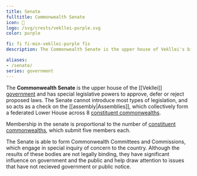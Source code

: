 ```yaml
---
title: Senate
fulltitle: Commonwealth Senate
icon: 🏺
logo: /svg/crests/vekllei-purple.svg
color: purple

fi: fi fi-min-vekllei-purple fis
description: The Commonwealth Senate is the upper house of Vekllei's bicameral legislature, and has special powers to approve or reject laws.

aliases:
- /senate/
series: government
---
```

The <span class="fi fi-min-vekllei-purple fis"></span> **Commonwealth Senate** is the upper house of the [[Vekllei]] [government](/government/) and has special legislative powers to approve, defer or reject proposed laws. The Senate cannot introduce most types of legislation, and so acts as a check on the [[assembly|Assemblies]], which collectively form a federated Lower House across 8 [constituent commonwealths](/constituents/).

Membership in the senate is proportional to the number of [constituent commonwealths](/constiuents/), which submit five members each.

The Senate is able to form Commonwealth Committees and Commissions, which engage in special inquiry of concern to the country. Although the results of these bodies are not legally binding, they have significant influence on government and the public and help draw attention to issues that have not recieved government or public notice.




